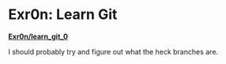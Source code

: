 # Exr0n: Learn Git
**[Exr0n/learn_git_0](https://github.com/Exr0n/learn_git_0)**

I should probably try and figure out what the heck branches are.
